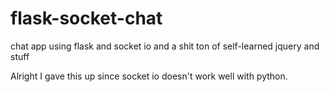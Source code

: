 # flask-socket-chat
chat app using flask and socket io and a shit ton of self-learned jquery and stuff

Alright I gave this up since socket io doesn't work well with python.
